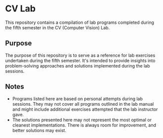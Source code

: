 # CV Lab

This repository contains a compilation of lab programs completed during the fifth semester in the CV (Computer Vision) Lab.

## Purpose
The purpose of this repository is to serve as a reference for lab exercises undertaken during the fifth semester. It's intended to provide insights into problem-solving approaches and solutions implemented during the lab sessions.

## Notes
- Programs listed here are based on personal attempts during lab sessions. They may not cover all programs outlined in the lab manual and might include additional exercises attempted that the lab instructor gave.
- The solutions presented here may not represent the most optimal or cleanest implementations. There is always room for improvement, and better solutions may exist.
